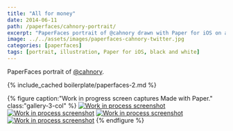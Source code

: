 ```yaml
---
title: "All for money"
date: 2014-06-11
path: /paperfaces/cahnory-portrait/
excerpt: "PaperFaces portrait of @cahnory drawn with Paper for iOS on an iPad."
image: ../../assets/images/paperfaces-cahnory-twitter.jpg
categories: [paperfaces]
tags: [portrait, illustration, Paper for iOS, black and white]
---
```


PaperFaces portrait of [@cahnory](https://twitter.com/cahnory).

{% include_cached boilerplate/paperfaces-2.md %}

{% figure caption:"Work in progress screen captures Made with Paper." class:"gallery-3-col" %}
[![Work in process screenshot](../../assets/images/paperfaces-cahnory-process-1-600.jpg)](../../assets/images/paperfaces-cahnory-process-1-lg.jpg) [![Work in process screenshot](../../assets/images/paperfaces-cahnory-process-2-600.jpg)](../../assets/images/paperfaces-cahnory-process-2-lg.jpg) [![Work in process screenshot](../../assets/images/paperfaces-cahnory-process-3-600.jpg)](../../assets/images/paperfaces-cahnory-process-3-lg.jpg) [![Work in process screenshot](../../assets/images/paperfaces-cahnory-process-4-600.jpg)](../../assets/images/paperfaces-cahnory-process-4-lg.jpg)
{% endfigure %}
